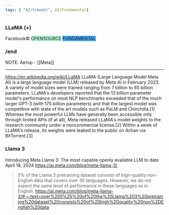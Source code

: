 ```yaml
---
tags: [ "AI/t/model", AI/Fundamental]
---
```


### LLaMA (+)
Facebook©
<span style="background:#affad1">OPENSOURCE</span>
<span style="background:#40a9ff">FUNDAMENTAL</span>
### /end

NOTE: Автор - [[Meta]]

----

https://en.wikipedia.org/wiki/LLaMA
LLaMA (Large Language Model Meta AI) is a large language model (LLM) released by Meta AI in February 2023. A variety of model sizes were trained ranging from 7 billion to 65 billion parameters. LLaMA's developers reported that the 13 billion parameter model's performance on most NLP benchmarks exceeded that of the much larger GPT-3 (with 175 billion parameters) and that the largest model was competitive with state of the art models such as PaLM and Chinchilla.[1] Whereas the most powerful LLMs have generally been accessible only through limited APIs (if at all), Meta released LLaMA's model weights to the research community under a noncommercial license.[2] Within a week of LLaMA's release, its weights were leaked to the public on 4chan via BitTorrent.[3]


### Llama 3
Introducing Meta Llama 3: The most capable openly available LLM to date
April 18, 2024
https://ai.meta.com/blog/meta-llama-3/


 > 5% of the Llama 3 pretraining dataset consists of high-quality non-English data that covers over 30 languages. However, we do not expect the same level of performance in these languages as in English.
https://ai.meta.com/blog/meta-llama-3/#:~:text=over%205%25%20of%20the%20Llama%203%20pretraining%20dataset%20consists%20of%20high%2Dquality%20non%2DEnglish%20data

